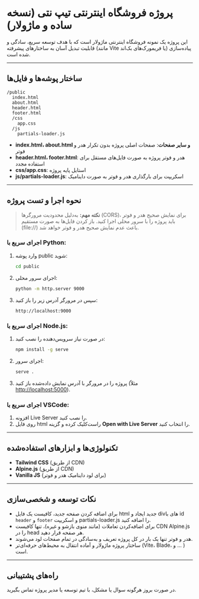 # پروژه فروشگاه اینترنتی تیپ نتی (نسخه ساده و ماژولار)

این پروژه یک نمونه فروشگاه اینترنتی ماژولار است که با هدف توسعه سریع، سادگی و قابلیت تبدیل آسان به ساختارهای پیشرفته (مانند Vite یا فریمورک‌های بک‌اند) پیاده‌سازی شده است.

---

## ساختار پوشه‌ها و فایل‌ها

```
/public
  index.html
  about.html
  header.html
  footer.html
  /css
    app.css
  /js
    partials-loader.js
```

- **index.html، about.html و سایر صفحات**: صفحات اصلی پروژه بدون تکرار هدر و فوتر
- **header.html، footer.html**: هدر و فوتر پروژه به صورت فایل‌های مستقل برای استفاده مجدد
- **css/app.css**: استایل پایه پروژه
- **js/partials-loader.js**: اسکریپت برای بارگذاری هدر و فوتر به صورت داینامیک

---

## نحوه اجرا و تست پروژه

> **نکته مهم:** به‌دلیل محدودیت مرورگرها (CORS)، برای نمایش صحیح هدر و فوتر باید پروژه را با سرور محلی اجرا کنید. باز کردن فایل‌ها به صورت مستقیم (file://) باعث عدم نمایش صحیح هدر و فوتر خواهد شد.

### اجرای سریع با Python:

1. وارد پوشه public شوید:
   ```bash
   cd public
   ```
2. اجرای سرور محلی:
   ```bash
   python -m http.server 9000
   ```
3. سپس در مرورگر آدرس زیر را باز کنید:
   ```
   http://localhost:9000
   ```

### اجرای سریع با Node.js:

1. در صورت نیاز سرویس‌دهنده را نصب کنید:
   ```bash
   npm install -g serve
   ```
2. اجرای سرور:
   ```bash
   serve .
   ```
3. پروژه را در مرورگر با آدرس نمایش داده‌شده باز کنید (مثلاً [http://localhost:5000](http://localhost:5000)).

### اجرای سریع با VSCode:

1. افزونه Live Server را نصب کنید.
2. روی فایل html راست‌کلیک کرده و گزینه **Open with Live Server** را انتخاب کنید.

---

## تکنولوژی‌ها و ابزارهای استفاده‌شده

- **Tailwind CSS** (از طریق CDN)
- **Alpine.js** (از طریق CDN)
- **Vanilla JS** (برای لود داینامیک هدر و فوتر)

---

## نکات توسعه و شخصی‌سازی

- برای اضافه کردن صفحه جدید، کافیست یک فایل html جدید ایجاد و divهای با id `header` و `footer` و اسکریپت partials-loader.js را اضافه کنید.
- برای اضافه‌کردن تعاملات (مانند منوی بازشو و غیره)، تنها کافیست CDN Alpine.js را در head هر صفحه قرار دهید.
- هدر و فوتر تنها یک بار در کل پروژه تعریف و به‌سادگی در تمام صفحات لود می‌شوند.
- ساختار پروژه ماژولار و آماده انتقال به محیط‌های حرفه‌ای‌تر (Vite، Blade، و ... ) است.

---

## راه‌های پشتیبانی

در صورت بروز هرگونه سوال یا مشکل، با تیم توسعه یا مدیر پروژه تماس بگیرید.

